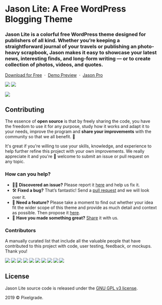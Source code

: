 # Jason Lite: A Free WordPress Blogging Theme
### Jason Lite is a colorful free WordPress theme designed for publishers of all kind. Whether you’re keeping a straightforward journal of your travels or publishing an photo-heavy scrapbook, Jason makes it easy to showcase your latest news, interesting finds, and long-form writing — or to create collection of photos, videos, and quotes.

[Download for Free](https://downloads.wordpress.org/theme/jason-lite.latest-stable.zip) &nbsp;·&nbsp; [Demo Preview](https://demos.pixelgrade.com/jason-lite/) &nbsp;·&nbsp; [ Jason Pro](https://pixelgrade.com/themes/jason-pro/)

[![](https://img.shields.io/github/issues-closed/pixelgrade/jason-lite.svg?color=6cc644&label=Issues)](https://github.com/pixelgrade/jason-lite/issues?utf8=%E2%9C%93&q=is%3Aissue+is%3Aclosed+) [![](https://img.shields.io/github/issues/pixelgrade/jason-lite.svg?color=4078c0&label=%20)](https://github.com/pixelgrade/jason-lite/issues?utf8=%E2%9C%93&q=is%3Aissue+is%3Aopen)

[![](https://user-images.githubusercontent.com/46342490/61282404-f016d400-a7c3-11e9-8ed9-f938b57d6f81.jpg)](https://pixelgrade.com/themes/jason-lite/)

## Contributing
The essence of **open source** is that by freely sharing the code, you have the freedom to use it for any purpose, study how it works and adapt it to your needs, improve the program and **share your improvements** with the community so that we all benefit. 🙏

It's great if you're willing to use your skills, knowledge, and experience to help further refine this project with your own improvements. We really appreciate it and you're 💯 welcome to submit an issue or pull request on any topic.

### How can you help?
-  🕵️‍♀️ **Discovered an issue?** Please report it [here](https://github.com/pixelgrade/jason-lite/issues/new "here") and help us fix it.
- 🛠 **Fixed a bug?** That’s fantastic! Send a [pull request](https://github.com/pixelgrade/jason-lite/pulls "pull request") and we will look over it.
- 🔮 **Need a feature?** Please take a moment to find out whether your idea fit the wider scope of this theme and provide as much detail and context as possible. Then propose it [here](https://github.com/pixelgrade/jason-lite/issues/new).
- 💎 **Have you made something great?** [Share](https://github.com/pixelgrade/jason-lite/issues/new "Share") it with us.

### Contributors
A manually curated list that include all the valuable people that have contributed to this project with code, user testing, feedback, or mockups. Thank you!

[![](https://github.com/raduconst.png?size=64)](https://github.com/raduconst) [![](https://github.com/georgeolaru.png?size=64)](https://github.com/georgeolaru) [![](https://github.com/vladolaru.png?size=64)](https://github.com/vladolaru) [![](https://github.com/razwan.png?size=64)](https://github.com/razwan)  [![](https://github.com/alinclamba.png?size=64)](https://github.com/alinclamba) [![](https://github.com/oanafilip.png?size=64)](https://github.com/oanafilip) [![](https://github.com/cristian-frumusanu.png?size=64)](https://github.com/cristian-frumusanu)  [![](https://github.com/BurloiuCosmin.png?size=64)](https://github.com/BurloiuCosmin) [![](https://github.com/madalingorbanescu.png?size=64)](https://github.com/madalingorbanescu) [![](https://github.com/ilincaroman.png?size=64)](https://github.com/ilincaroman)

## License
Jason Lite source code is released under the [GNU GPL v3 license](https://www.gnu.org/licenses/gpl-3.0.html).

2019 © Pixelgrade.

